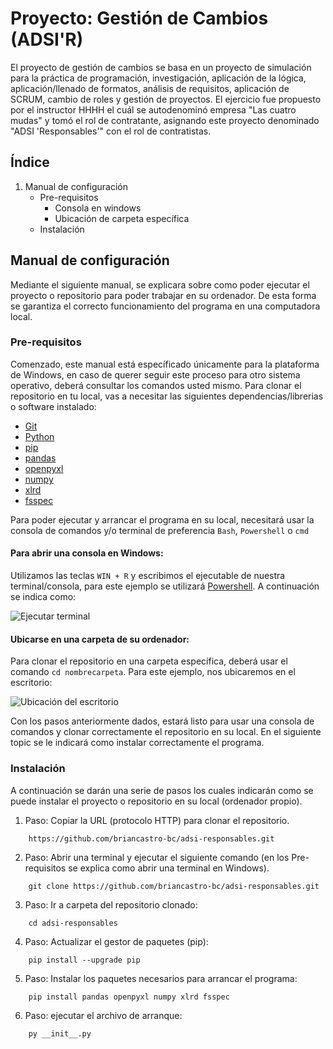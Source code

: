 # Proyecto: Gestión de Cambios (ADSI'R)

El proyecto de gestión de cambios se basa en un proyecto de simulación para la práctica de programación, investigación, aplicación de la lógica, aplicación/llenado de formatos, análisis de requisitos, aplicación de SCRUM, cambio de roles y gestión de proyectos. El ejercicio fue propuesto por el instructor HHHH el cuál se autodenominó empresa "Las cuatro mudas" y tomó el rol de contratante, asignando este proyecto denominado "ADSI 'Responsables'" con el rol de contratistas.

## Índice

1. Manual de configuración
	- Pre-requisitos
		- Consola en windows
		- Ubicación de carpeta específica
	- Instalación
	

## Manual de configuración

Mediante el siguiente manual, se explicara sobre como poder ejecutar el proyecto o repositorio para poder trabajar en su ordenador. De esta forma se garantiza el correcto funcionamiento del programa en una computadora local.

### Pre-requisitos

Comenzado, este manual está específicado únicamente para la plataforma de Windows, en caso de querer seguir este proceso para otro sistema operativo, deberá consultar los comandos usted mismo. Para clonar el repositorio en tu local, vas a  necesitar las siguientes dependencias/librerias o software instalado:

- [Git](https://git-scm.com/download/win)
- [Python](https://www.python.org/downloads/)
- [pip](https://pypi.org/project/pip/)
- [pandas](https://pandas.pydata.org/getting_started.html)
- [openpyxl](https://openpyxl.readthedocs.io/en/stable/#installation)
- [numpy](https://numpy.org/install/)
- [xlrd](https://pypi.org/project/xlrd/)
- [fsspec](https://filesystem-spec.readthedocs.io/en/latest/#installation)

Para poder ejecutar y arrancar el programa en su local, necesitará usar la consola de comandos y/o terminal de preferencia `Bash`, `Powershell` o `cmd`

#### Para abrir una consola en Windows:

Utilizamos las teclas `WIN + R` y escribimos el ejecutable de nuestra terminal/consola, para este ejemplo se utilizará [Powershell](https://docs.microsoft.com/en-us/powershell/). A continuación se indica como:

![Ejecutar terminal](https://i.imgur.com/f7F0XZS.png)

#### Ubicarse en una carpeta de su ordenador:

Para clonar el repositorio en una carpeta específica, deberá usar el comando `cd nombrecarpeta`. Para este ejemplo, nos ubicaremos en el escritorio:

![Ubicación del escritorio](https://i.imgur.com/MipqZz3.png)

Con los pasos anteriormente dados, estará listo para usar una consola de comandos y clonar correctamente el repositorio en su local. En el siguiente topic se le indicará como instalar correctamente el programa.


### Instalación

A continuación se darán una serie de pasos los cuales indicarán como se puede instalar el proyecto o repositorio en su local (ordenador propio).

1. Paso: Copiar la URL (protocolo HTTP) para clonar el repositorio.

```
	https://github.com/briancastro-bc/adsi-responsables.git
```

2. Paso: Abrir una terminal y ejecutar el siguiente comando (en los Pre-requisitos se explica como abrir una terminal en Windows).

```
	git clone https://github.com/briancastro-bc/adsi-responsables.git
```
3. Paso: Ir a carpeta del repositorio clonado:

```
	cd adsi-responsables
```

4. Paso: Actualizar el gestor de paquetes (pip):

```
	pip install --upgrade pip
```

5. Paso: Instalar los paquetes necesarios para arrancar el programa:

```
	pip install pandas openpyxl numpy xlrd fsspec
```

6. Paso: ejecutar el archivo de arranque:

```
	py __init__.py
```

